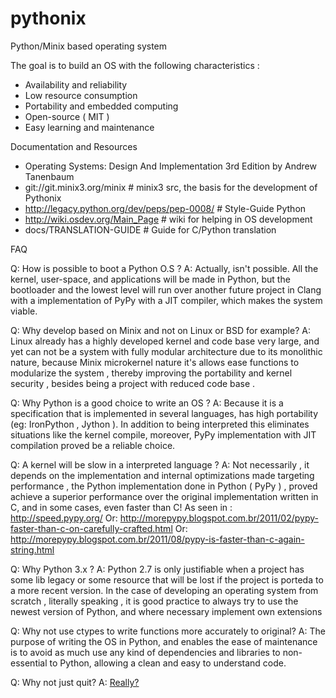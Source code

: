 pythonix
=====

Python/Minix based operating system

The goal is to build an OS with the following characteristics :

* Availability and reliability
* Low resource consumption
* Portability and embedded computing
* Open-source ( MIT )
* Easy learning and maintenance

Documentation and Resources

* Operating Systems: Design And Implementation 3rd Edition by Andrew Tanenbaum
* git://git.minix3.org/minix # minix3 src, the basis for the development of Pythonix
* http://legacy.python.org/dev/peps/pep-0008/ # Style-Guide Python
* http://wiki.osdev.org/Main_Page # wiki for helping in OS development
* docs/TRANSLATION-GUIDE # Guide for C/Python translation

FAQ

Q: How is possible to boot a Python O.S ?
A: Actually, isn't possible. All the kernel, user-space, and applications
will be made in Python, but the bootloader and the lowest level will
run over another future project in Clang with a implementation of PyPy 
with a JIT compiler, which makes the system viable.

Q: Why develop based on Minix and not on Linux or BSD for example?
A: Linux already has a highly developed kernel and code base very
large, and yet can not be a system with fully modular architecture
due to its monolithic nature, because Minix microkernel nature it's allows
ease functions to modularize the system , thereby improving the portability
and kernel security , besides being a project with reduced code base .

Q: Why Python is a good choice to write an OS ?
A: Because it is a specification that is implemented in several languages, has
high portability (eg: IronPython , Jython ). In addition to being interpreted
this eliminates situations like the kernel compile, moreover, PyPy implementation
with JIT compilation proved be a reliable choice.

Q: A kernel will be slow in a interpreted language ?
A: Not necessarily , it depends on the implementation and internal optimizations made
targeting performance , the Python implementation done in Python ( PyPy ) , proved
achieve a superior performance over the original implementation written in C,
and in some cases, even faster than C!
As seen in : http://speed.pypy.org/
Or: http://morepypy.blogspot.com.br/2011/02/pypy-faster-than-c-on-carefully-crafted.html
Or: http://morepypy.blogspot.com.br/2011/08/pypy-is-faster-than-c-again-string.html

Q: Why Python 3.x ?
A: Python 2.7 is only justifiable when a project has some lib legacy
or some resource that will be lost if the project is porteda to a more 
recent version. In the case of developing an operating system from scratch ,
literally speaking , it is good practice to always try to use the newest version
of Python, and where necessary implement own extensions

Q: Why not use ctypes to write functions more accurately to original? 
A: The purpose of writing the OS in Python, and enables the ease of 
maintenance is to avoid as much use any kind of dependencies and libraries 
to non-essential to Python, allowing a clean and easy to understand code.

Q: Why not just quit?
A: [Really?](https://raw.github.com/username/projectname/branch/path/to/img.png)